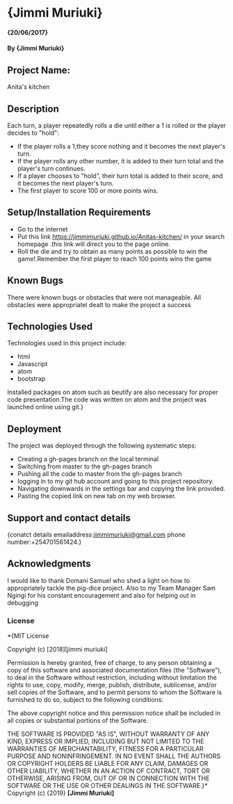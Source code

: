 # {Jimmi Muriuki}

####  {20/06/2017}

#### By **{Jimmi Muriuki}**

## Project Name:
Anita's kitchen

## Description

Each turn, a player repeatedly rolls a die until either a 1 is rolled or the player decides to "hold":

-  If the player rolls a 1,they score nothing and it becomes the next player's turn.
-  If the player rolls any other number, it is added to their turn total and the player's turn continues.
-  If a player chooses to "hold", their turn total is added to their score, and it becomes the next player's turn.
-  The first player to score 100 or more points wins.

## Setup/Installation Requirements

-   Go to the internet
-   Put this link https://jimmimuriuki.github.io/Anitas-kitchen/ in your search homepage .this link will direct you to the page online.
-   Roll the die and try to obtain as many points as possible to win the game!.Remember the first player to reach 100 points wins the game



## Known Bugs

There were known bugs or obstacles that were not manageable. All obstacles were appropriatel dealt to make the project a success

## Technologies Used

Technologies used in this project include:
- html
- Javascript
- atom
- bootstrap

Installed packages on atom such as beutify are also necessary for proper code presentation.The code was written on atom and the project was launched online using git.}


## Deployment
The project was deployed through the following systematic steps:
-  Creating a gh-pages branch on the local terminal
-  Switching from master to the gh-pages branch
-  Pushing all the code to master from the gh-pages branch
-  logging in to my git hub account and going to this project repository.
-  Navigating downwards in the settings bar and copying the link provided.
-  Pasting the copied link on new tab on my web browser.

## Support and contact details

{conatct details
  emailaddress:jimmimuriuki@gmail.com
  phone number:+254701561424.}


## Acknowledgments
I would like to thank Domani Samuel who shed a light on how to appropriately tackle the pig-dice project. Also to my Team Manager Sam Ngingi for his constant encouragement and also for helping out in debugging  

### License

\*{MIT License

Copyright (c) [2018][jimmi muriuki]

Permission is hereby granted, free of charge, to any person obtaining a copy
of this software and associated documentation files (the "Software"), to deal
in the Software without restriction, including without limitation the rights
to use, copy, modify, merge, publish, distribute, sublicense, and/or sell
copies of the Software, and to permit persons to whom the Software is
furnished to do so, subject to the following conditions:

The above copyright notice and this permission notice shall be included in all
copies or substantial portions of the Software.

THE SOFTWARE IS PROVIDED "AS IS", WITHOUT WARRANTY OF ANY KIND, EXPRESS OR
IMPLIED, INCLUDING BUT NOT LIMITED TO THE WARRANTIES OF MERCHANTABILITY,
FITNESS FOR A PARTICULAR PURPOSE AND NONINFRINGEMENT. IN NO EVENT SHALL THE
AUTHORS OR COPYRIGHT HOLDERS BE LIABLE FOR ANY CLAIM, DAMAGES OR OTHER
LIABILITY, WHETHER IN AN ACTION OF CONTRACT, TORT OR OTHERWISE, ARISING FROM,
OUT OF OR IN CONNECTION WITH THE SOFTWARE OR THE USE OR OTHER DEALINGS IN THE
SOFTWARE.}\*
Copyright (c) {2019} **[Jimmi Muriuki]**
